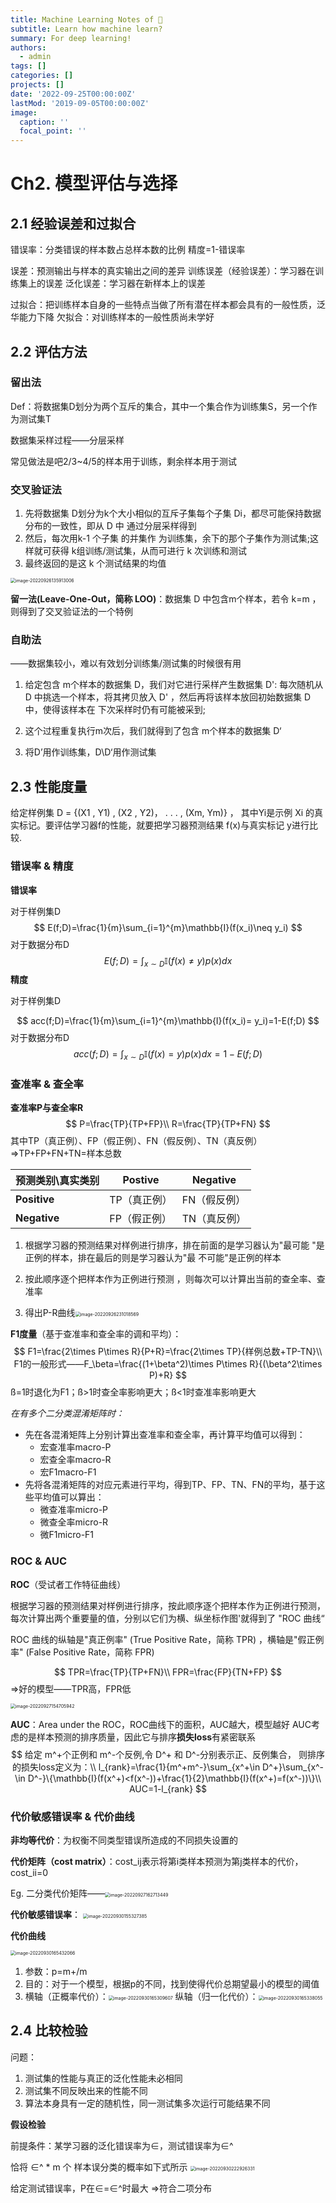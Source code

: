 ```yaml
---
title: Machine Learning Notes of 🍉
subtitle: Learn how machine learn?
summary: For deep learning!
authors: 
  - admin
tags: []
categories: []
projects: []
date: '2022-09-25T00:00:00Z'
lastMod: '2019-09-05T00:00:00Z'
image:
  caption: ''
  focal_point: ''
---
```


# Ch2. 模型评估与选择

## 2.1 经验误差和过拟合

错误率：分类错误的样本数占总样本数的比例
精度=1-错误率

误差：预测输出与样本的真实输出之间的差异
训练误差（经验误差）：学习器在训练集上的误差
泛化误差：学习器在新样本上的误差

过拟合：把训练样本自身的一些特点当做了所有潜在样本都会具有的一般性质，泛华能力下降
欠拟合：对训练样本的一般性质尚未学好

[^注]: 过拟合无法彻底避免，但可以缓解来减小其风险

## 2.2 评估方法

### 留出法

Def：将数据集D划分为两个互斥的集合，其中一个集合作为训练集S，另一个作为测试集T

数据集采样过程——分层采样

常见做法是吧2/3~4/5的样本用于训练，剩余样本用于测试

### 交叉验证法

1. 先将数据集 D划分为k个大小相似的互斥子集每个子集 Di，都尽可能保持数据分布的一致性，即从 D 中 通过分层采样得到
2. 然后，每次用k-1 个子集 的并集作 为训练集，余下的那个子集作为测试集;这样就可获得 k组训练/测试集，从而可进行 k 次训练和测试
3. 最终返回的是这 k 个测试结果的均值

<img src="assets/image-20220926135913006.png" alt="image-20220926135913006" style="zoom:50%;" />

[^注]: k 折交叉验证通常要随机使用不同的划分重复 p 次，最终的评估结果是这 p次k折交叉验证结果的均值

**留一法(Leave-One-Out，简称 LOO)**：数据集 D 中包含m个样本，若令 k=m ， 则得到了交叉验证法的一个特例

### 自助法

——数据集较小，难以有效划分训练集/测试集的时候很有用

1. 给定包含 m个样本的数据集 D，我们对它进行采样产生数据集 D': 每次随机从 D 中挑选一个样本，将其拷贝放入 D' ，然后再将该样本放回初始数据集 D 中，使得该样本在 下次采样时仍有可能被采到;

2. 这个过程重复执行m次后，我们就得到了包含 m个样本的数据集 D‘

   [^注]: 当m足够大时，约有1/3的样本数据没有被选入D’

3. 将D’用作训练集，D\D‘用作测试集

## 2.3 性能度量

给定样例集 D = {(X1 , Y1) , (X2 , Y2)， . . . , (Xm, Ym)} ， 其中Yi是示例 Xi 的真实标记。要评估学习器f的性能，就要把学习器预测结果 f(x)与真实标记 y进行比较.

### 错误率 & 精度

**错误率**

对于样例集D
$$
E(f;D)=\frac{1}{m}\sum_{i=1}^{m}\mathbb{I}(f(x_i)\neq y_i)
$$
对于数据分布D
$$
E(f;D)=\int_{x\sim D}\mathbb{I}(f(x)\neq y)p(x)dx
$$
**精度**

对于样例集D


$$
acc(f;D)=\frac{1}{m}\sum_{i=1}^{m}\mathbb{I}(f(x_i)= y_i)=1-E(f;D)
$$
对于数据分布D
$$
acc(f;D)=\int_{x\sim D}\mathbb{I}(f(x)= y)p(x)dx=1-E(f;D)
$$

### 查准率 & 查全率

**查准率P与查全率R**
$$
P=\frac{TP}{TP+FP}\\
R=\frac{TP}{TP+FN}
$$
其中TP（真正例）、FP（假正例）、FN（假反例）、TN（真反例）=>TP+FP+FN+TN=样本总数

| 预测类别\真实类别 | Postive      | Negative     |
| ----------------- | ------------ | ------------ |
| **Positive**      | TP（真正例） | FN（假反例） |
| **Negative**      | FP（假正例） | TN（真反例） |

1. 根据学习器的预测结果对样例进行排序，排在前面的是学习器认为"最可能 "是正例的样本，排在最后的则是学习器认为"最 不可能"是正例的样本

2. 按此顺序逐个把样本作为正例进行预测 ，则每次可以计算出当前的查全率、查准率

3. 得出P-R曲线<img src="assets/image-20220926231018569.png" alt="image-20220926231018569" style="zoom:50%;" />

   [^平衡点BEP]: P=R

**F1度量**（基于查准率和查全率的调和平均）：
$$
F1=\frac{2\times P\times R}{P+R}=\frac{2\times TP}{样例总数+TP-TN}\\
F1的一般形式——F_\beta=\frac{(1+\beta^2)\times P\times R}{(\beta^2\times P)+R}
$$
ß=1时退化为F1；ß>1时查全率影响更大；ß<1时查准率影响更大

*在有多个二分类混淆矩阵时：*

- 先在各混淆矩阵上分别计算出查准率和查全率，再计算平均值可以得到：
  - 宏查准率macro-P
  - 宏查全率macro-R
  - 宏F1macro-F1
- 先将各混淆矩阵的对应元素进行平均，得到TP、FP、TN、FN的平均，基于这些平均值可以算出：
  - 微查准率micro-P
  - 微查全率micro-R
  - 微F1micro-F1

### ROC & AUC

**ROC**（受试者工作特征曲线）

根据学习器的预测结果对样例进行排序，按此顺序逐个把样本作为正例进行预测，每次计算出两个重要量的值，分别以它们为横、纵坐标作图'就得到了 "ROC 曲线“

ROC 曲线的纵轴是"真正例率" (True Positive Rate，简称 TPR) ，横轴是"假正例率" (False Positive Rate，简称 FPR) 

$$
TPR=\frac{TP}{TP+FN}\\
FPR=\frac{FP}{TN+FP}
$$
=>好的模型——TPR高，FPR低

<img src="assets/image-20220927154705942.png" alt="image-20220927154705942" style="zoom:50%;" />

**AUC**：Area under the ROC，ROC曲线下的面积，AUC越大，模型越好
	AUC考虑的是样本预测的排序质量，因此它与排序**损失loss**有紧密联系
$$
给定 m^+个正例和 m^-个反例,令 D^+ 和 D^-分别表示正、反例集合， 则排序的损失loss定义为：\\
l_{rank}=\frac{1}{m^+m^-}\sum_{x^+\in D^+}\sum_{x^-\in D^-}\{\mathbb{I}(f(x^+)<f(x^-))+\frac{1}{2}\mathbb{I}(f(x^+)=f(x^-))\}\\
AUC=1-l_{rank}
$$

### 代价敏感错误率 & 代价曲线

**非均等代价**：为权衡不同类型错误所造成的不同损失设置的

**代价矩阵（cost matrix）**：cost_ij表示将第i类样本预测为第j类样本的代价，cost_ii=0

[^损失程度]: 与|cost_ij - cost_ji|成正比

Eg. 二分类代价矩阵——<img src="assets/image-20220927162713449.png" alt="image-20220927162713449" style="zoom:50%;" />

**代价敏感错误率**：
<img src="assets/image-20220930155327385.png" alt="image-20220930155327385" style="zoom:50%;" />

**代价曲线**

<img src="assets/image-20220930165432066.png" alt="image-20220930165432066" style="zoom:50%;" />

1. 参数：p=m+/m
2. 目的：对于一个模型，根据p的不同，找到使得代价总期望最小的模型的阈值
3. 横轴（正概率代价）：<img src="assets/image-20220930165309607.png" alt="image-20220930165309607" style="zoom:50%;" />
   纵轴（归一化代价）：<img src="assets/image-20220930165338055.png" alt="image-20220930165338055" style="zoom:50%;" />

## 2.4 比较检验

问题：

1. 测试集的性能与真正的泛化性能未必相同
2. 测试集不同反映出来的性能不同
3. 算法本身具有一定的随机性，同一测试集多次运行可能结果不同

**假设检验**

前提条件：某学习器的泛化错误率为∈，测试错误率为∈^

恰将 ∈^ * m 个 样本误分类的概率如下式所示
<img src="assets/image-20220930222926331.png" alt="image-20220930222926331" style="zoom:50%;" />

给定测试错误率，P在∈=∈^时最大 =>符合二项分布
